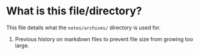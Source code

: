 # What is this file/directory?

This file details what the `notes/archives/` directory is used for.

1. Previous history on markdown files to prevent file size from growing too large.